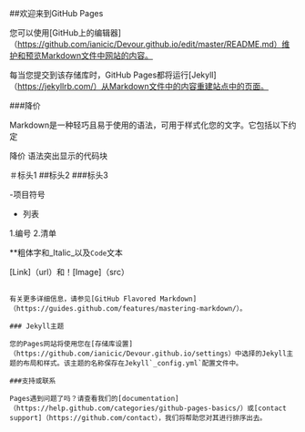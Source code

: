 ##欢迎来到GitHub Pages

您可以使用[GitHub上的编辑器]（https://github.com/ianicic/Devour.github.io/edit/master/README.md）维护和预览Markdown文件中网站的内容。

每当您提交到该存储库时，GitHub Pages都将运行[Jekyll]（https://jekyllrb.com/）从Markdown文件中的内容重建站点中的页面。

###降价

Markdown是一种轻巧且易于使用的语法，可用于样式化您的文字。它包括以下约定

降价
语法突出显示的代码块

＃标头1
##标头2
###标头3

-项目符号
- 列表

1.编号
2.清单

**粗体字和_Italic_以及`Code`文本

[Link]（url）和！[Image]（src）
```

有关更多详细信息，请参见[GitHub Flavored Markdown]（https://guides.github.com/features/mastering-markdown/）。

### Jekyll主题

您的Pages网站将使用您在[存储库设置]（https://github.com/ianicic/Devour.github.io/settings）中选择的Jekyll主题的布局和样式。该主题的名称保存在Jekyll`_config.yml`配置文件中。

###支持或联系

Pages遇到问题了吗？请查看我们的[documentation]（https://help.github.com/categories/github-pages-basics/）或[contact support]（https://github.com/contact），我们将帮助您对其进行排序出去。 
